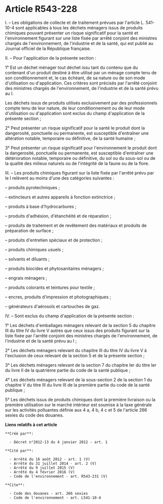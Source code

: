 # Article R543-228

I. – Les obligations de collecte et de traitement prévues par l'article L. 541-10-4 sont applicables à tous les déchets
ménagers issus de produits chimiques pouvant présenter un risque significatif pour la santé et l'environnement figurant sur
une liste fixée par arrêté conjoint des ministres chargés de l'environnement, de l'industrie et de la santé, qui est publié
au Journal officiel de la République française.

II. – Pour l'application de la présente section :

1° Est un déchet ménager tout déchet issu tant du contenu que du contenant d'un produit destiné à être utilisé par un ménage
compte tenu de son conditionnement et, le cas échéant, de sa nature ou de son mode d'utilisation ou d'application. Ces
critères sont précisés par l'arrêté conjoint des ministres chargés de l'environnement, de l'industrie et de la santé prévu au
I.

Les déchets issus de produits utilisés exclusivement par des professionnels compte tenu de leur nature, de leur
conditionnement ou de leur mode d'utilisation ou d'application sont exclus du champ d'application de la présente section ;

2° Peut présenter un risque significatif pour la santé le produit dont la dangerosité, ponctuelle ou permanente, est
susceptible d'entraîner une altération notable, temporaire ou définitive, de la santé humaine ;

3° Peut présenter un risque significatif pour l'environnement le produit dont la dangerosité, ponctuelle ou permanente, est
susceptible d'entraîner une détérioration notable, temporaire ou définitive, du sol ou du sous-sol ou de la qualité des
milieux naturels ou de l'intégrité de la faune ou de la flore.

III. – Les produits chimiques figurant sur la liste fixée par l'arrêté prévu par le I relèvent au moins d'une des catégories
suivantes :

– produits pyrotechniques ;

– extincteurs et autres appareils à fonction extinctrice ;

– produits à base d'hydrocarbures ;

– produits d'adhésion, d'étanchéité et de réparation ;

– produits de traitement et de revêtement des matériaux et produits de préparation de surface ;

– produits d'entretien spéciaux et de protection ;

– produits chimiques usuels ;

– solvants et diluants ;

– produits biocides et phytosanitaires ménagers ;

– engrais ménagers ;

– produits colorants et teintures pour textile ;

– encres, produits d'impression et photographiques ;

– générateurs d'aérosols et cartouches de gaz.

IV. – Sont exclus du champ d'application de la présente section :

1° Les déchets d'emballages ménagers relevant de la section 5 du chapitre III du titre IV du livre V autres que ceux issus
des produits figurant sur la liste fixée par l'arrêté conjoint des ministres chargés de l'environnement, de l'industrie et de
la santé prévu au I ;

2° Les déchets ménagers relevant du chapitre III du titre IV du livre V à l'exclusion de ceux relevant de la section 5 et de
la présente section ;

3° Les déchets ménagers relevant de la section 7 du chapitre Ier du titre Ier du livre II de la quatrième partie du code de
la santé publique ;

4° Les déchets ménagers relevant de la sous-section 2 de la section 1 du chapitre V du titre III du livre III de la première
partie du code de la santé publique ;

5° Les déchets issus de produits chimiques dont la première livraison ou la première utilisation sur le marché intérieur est
soumise à la taxe générale sur les activités polluantes définie aux 4 a, 4 b, 4 c et 5 de l'article 266 sexies du code des
douanes.

**Liens relatifs à cet article**

	**Créé par**:

	  - Décret n°2012-13 du 4 janvier 2012 - art. 1

	**Cité par**:

	  - Arrêté du 16 août 2012 - art. 1 (V)
	  - Arrêté du 31 juillet 2014 - art. 2 (V)
	  - Arrêté du 9 juillet 2015 (V)
	  - Arrêté du 4 février 2016 (V)
	  - Code de l'environnement - art. R543-231 (V)

	**Cite**:

	  - Code des douanes - art. 266 sexies
	  - Code de l'environnement - art. L541-10-4
